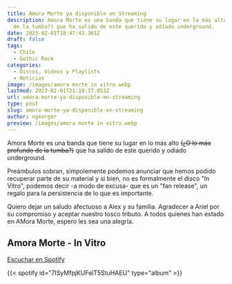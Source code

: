 ```yaml
---
title: Amora Morte ya disponible en Streaming
description: Amora Morte es una banda que tiene su lugar en lo más alto (¿O lo más profundo
  de la tumba?) que ha salido de este querido y odiado underground.
date: 2023-02-01T18:47:43.361Z
draft: false
tags:
  - Chile
  - Gothic Rock
categories:
  - Discos, Videos y Playlists
  - Noticias
image: /images/amora morte in vitro.webp
lastmod: 2023-02-01T21:19:37.053Z
url: amora-morte-ya-disponible-en-streaming
type: post
slug: amora-morte-ya-disponible-en-streaming
author: ngeorger
preview: /images/amora morte in vitro.webp
---
```


Amora Morte es una banda que tiene su lugar en lo más alto  ~~(¿O lo más profundo de la tumba?)~~ que ha salido de este querido y odiado underground.

Preámbulos sobran, simpolemente podemos anunciar que hemos podido recuperar parte de su material y si bien, no es formalmente el disco "In Vitro", podemos decir -a modo de excusa- que es un "fan release", un regalo para la persistencia de lo que es importante.

Quiero dejar un saludo afectuoso a Alex y su familia. Agradecer a Ariel por su compromiso y aceptar nuestro tosco tributo. A todos quienes han estado en AMora Morte, espero les sea una alegría.

## Amora Morte - In Vitro

[Escuchar en Spotify](https://open.spotify.com/album/7ISyMfpjKUFelT5StuHAEU?si=6N8lRZioSzOEWJE9L0IhMA)

{{< spotify id="7ISyMfpjKUFelT5StuHAEU" type="album" >}}
